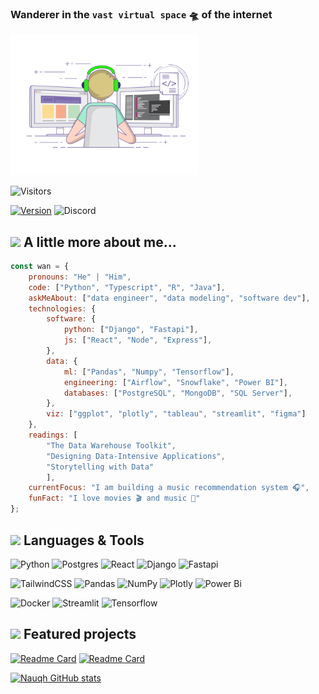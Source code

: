 ### Wanderer in the `vast virtual space` 🛸 of the internet

<img width="300" src="coder.gif">

![Visitors](https://komarev.com/ghpvc/?username=nauqh&color=0ddfff&style=for-the-badge&label=PROFILE+VIEWS)

[![Version](https://img.shields.io/badge/portfolio-V2.0.0-blue?style=for-the-badge)](https://nauqh.github.io)
![Discord](https://img.shields.io/discord/574921006817476608.svg?label=Discord&logo=Discord&colorB=7289da&style=for-the-badge&logoColor=white)


## <img src="https://media.giphy.com/media/dWlLf9EAC8u5Nd0ku4/giphy.gif" width="50"> A little more about me...  
```javascript
const wan = {
    pronouns: "He" | "Him",
    code: ["Python", "Typescript", "R", "Java"],
    askMeAbout: ["data engineer", "data modeling", "software dev"],
    technologies: {
        software: {
            python: ["Django", "Fastapi"],
            js: ["React", "Node", "Express"],
        },
        data: {
            ml: ["Pandas", "Numpy", "Tensorflow"],
            engineering: ["Airflow", "Snowflake", "Power BI"],
            databases: ["PostgreSQL", "MongoDB", "SQL Server"],
        },
        viz: ["ggplot", "plotly", "tableau", "streamlit", "figma"]
    },
    readings: [
        "The Data Warehouse Toolkit", 
        "Designing Data-Intensive Applications", 
        "Storytelling with Data"
        ],
    currentFocus: "I am building a music recommendation system 🎧",
    funFact: "I love movies 🎬 and music 🎵"
};
```

## <img src="https://media.giphy.com/media/NZTnEs7Wa6ub2MuyzJ/giphy.gif" width="50"> Languages & Tools

![Python](https://img.shields.io/badge/python%20-%2314354C.svg?&style=for-the-badge&logo=python&logoColor=white&colorB=00b4d8)
![Postgres](https://img.shields.io/badge/postgres-%23316192.svg?style=for-the-badge&logo=postgresql&logoColor=white&colorB=0096c7)
![React](https://img.shields.io/badge/react-%2320232a.svg?style=for-the-badge&logo=react&logoColor=white&&colorB=a594f9)
![Django](https://img.shields.io/badge/django-%23092E20.svg?style=for-the-badge&logo=django&logoColor=white&&colorB=9d4edd)
![Fastapi](https://img.shields.io/badge/FastAPI-005571?style=for-the-badge&logo=fastapi&logoColor=white&colorB=6f2dbd)

![TailwindCSS](https://img.shields.io/badge/tailwindcss-%2338B2AC.svg?style=for-the-badge&logo=tailwind-css&logoColor=white)
![Pandas](https://img.shields.io/badge/pandas-%23150458.svg?style=for-the-badge&logo=pandas&logoColor=white&colorB=52b788)
![NumPy](https://img.shields.io/badge/numpy-%23013243.svg?style=for-the-badge&logo=numpy&logoColor=white&colorB=40916c)
![Plotly](https://img.shields.io/badge/Plotly-%233F4F75.svg?style=for-the-badge&logo=plotly&colorB=ffdd00)
![Power Bi](https://img.shields.io/badge/power_bi-F2C811?style=for-the-badge&logo=powerbi&logoColor=white&colorB=ffc300)

![Docker](https://img.shields.io/badge/docker-%230db7ed.svg?style=for-the-badge&logo=docker&logoColor=white&colorB=ff758f)
![Streamlit](https://img.shields.io/badge/Streamlit%20-%2300599C.svg?&style=for-the-badge&logo=streamlit&colorB=ff4d6d&logoColor=white)
![Tensorflow](https://img.shields.io/badge/TensorFlow-%23FF6F00.svg?style=for-the-badge&logo=TensorFlow&logoColor=white&colorB=c9184a)

## <img src="https://media.giphy.com/media/m9YWbV2vuiyvJbtyv1/giphy.gif" width="50"> Featured projects

[![Readme Card](https://github-readme-stats.vercel.app/api/pin/?username=nauqh&repo=Resonance-app&show_owner=true)](https://github.com/nauqh/Resonance-app)
[![Readme Card](https://github-readme-stats.vercel.app/api/pin/?username=nauqh&repo=Ashema&show_owner=true)](https://github.com/nauqh/Ashema)

[![Nauqh GitHub stats](https://github-readme-stats.vercel.app/api?username=nauqh&show_icons=true&rank_icon=github)](https://github.com/nauqh)
